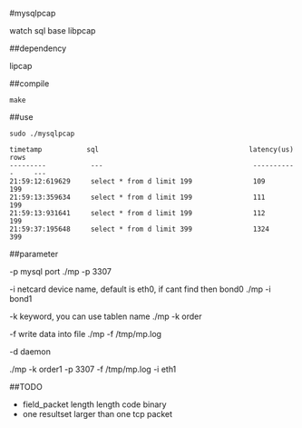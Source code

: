 #mysqlpcap

watch sql base libpcap


##dependency

lipcap


##compile

	make


##use

	sudo ./mysqlpcap

	timetamp           sql                                     latency(us)     rows            
	---------           ---                                     -----------     ---             
	21:59:12:619629     select * from d limit 199               109             199             
	21:59:13:359634     select * from d limit 199               111             199             
	21:59:13:931641     select * from d limit 199               112             199             
	21:59:37:195648     select * from d limit 399               1324            399 

##parameter

-p mysql port
	./mp -p 3307

-i netcard device name, default is eth0, if cant find then bond0
	./mp -i bond1

-k keyword, you can use tablen name
	./mp -k order

-f write data into file
	./mp -f /tmp/mp.log

-d daemon

./mp -k order1 -p 3307 -f /tmp/mp.log -i eth1


##TODO

* field_packet length length code binary
* one resultset larger than one tcp packet




